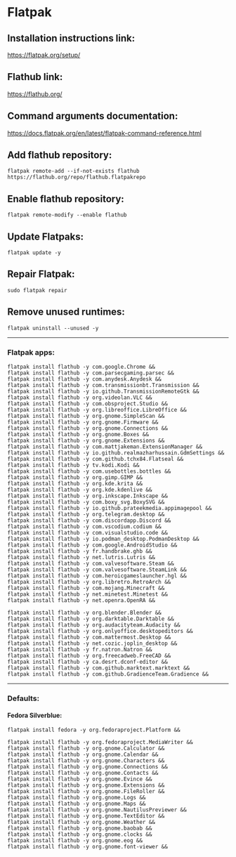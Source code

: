 # Flatpak

## Installation instructions link:

https://flatpak.org/setup/

## Flathub link:

https://flathub.org/

## Command arguments documentation:

https://docs.flatpak.org/en/latest/flatpak-command-reference.html

## Add flathub repository:

`flatpak remote-add --if-not-exists flathub https://flathub.org/repo/flathub.flatpakrepo`

## Enable flathub repository:

`flatpak remote-modify --enable flathub`

## Update Flatpaks:

`flatpak update -y`

## Repair Flatpak:

`sudo flatpak repair`

## Remove unused runtimes:

`flatpak uninstall --unused -y`

---

### Flatpak apps:

```
flatpak install flathub -y com.google.Chrome &&
flatpak install flathub -y com.parsecgaming.parsec &&
flatpak install flathub -y com.anydesk.Anydesk &&
flatpak install flathub -y com.transmissionbt.Transmission &&
flatpak install flathub -y io.github.TransmissionRemoteGtk &&
flatpak install flathub -y org.videolan.VLC &&
flatpak install flathub -y com.obsproject.Studio &&
flatpak install flathub -y org.libreoffice.LibreOffice &&
flatpak install flathub -y org.gnome.SimpleScan &&
flatpak install flathub -y org.gnome.Firmware &&
flatpak install flathub -y org.gnome.Connections &&
flatpak install flathub -y org.gnome.Boxes &&
flatpak install flathub -y org.gnome.Extensions &&
flatpak install flathub -y com.mattjakeman.ExtensionManager &&
flatpak install flathub -y io.github.realmazharhussain.GdmSettings &&
flatpak install flathub -y com.github.tchx84.Flatseal &&
flatpak install flathub -y tv.kodi.Kodi &&
flatpak install flathub -y com.usebottles.bottles &&
flatpak install flathub -y org.gimp.GIMP &&
flatpak install flathub -y org.kde.krita &&
flatpak install flathub -y org.kde.kdenlive &&
flatpak install flathub -y org.inkscape.Inkscape &&
flatpak install flathub -y com.boxy_svg.BoxySVG &&
flatpak install flathub -y io.github.prateekmedia.appimagepool &&
flatpak install flathub -y org.telegram.desktop &&
flatpak install flathub -y com.discordapp.Discord &&
flatpak install flathub -y com.vscodium.codium &&
flatpak install flathub -y com.visualstudio.code &&
flatpak install flathub -y io.podman_desktop.PodmanDesktop &&
flatpak install flathub -y com.google.AndroidStudio &&
flatpak install flathub -y fr.handbrake.ghb &&
flatpak install flathub -y net.lutris.Lutris &&
flatpak install flathub -y com.valvesoftware.Steam &&
flatpak install flathub -y com.valvesoftware.SteamLink &&
flatpak install flathub -y com.heroicgameslauncher.hgl &&
flatpak install flathub -y org.libretro.RetroArch &&
flatpak install flathub -y com.mojang.Minecraft &&
flatpak install flathub -y net.minetest.Minetest &&
flatpak install flathub -y net.openra.OpenRA &&

flatpak install flathub -y org.blender.Blender &&
flatpak install flathub -y org.darktable.Darktable &&
flatpak install flathub -y org.audacityteam.Audacity &&
flatpak install flathub -y org.onlyoffice.desktopeditors &&
flatpak install flathub -y com.mattermost.Desktop &&
flatpak install flathub -y net.cozic.joplin_desktop &&
flatpak install flathub -y fr.natron.Natron &&
flatpak install flathub -y org.freecadweb.FreeCAD &&
flatpak install flathub -y ca.desrt.dconf-editor &&
flatpak install flathub -y com.github.marktext.marktext &&
flatpak install flathub -y com.github.GradienceTeam.Gradience &&
```

---

### Defaults:

#### Fedora Silverblue:

```
flatpak install fedora -y org.fedoraproject.Platform &&
```

```
flatpak install flathub -y org.fedoraproject.MediaWriter &&
flatpak install flathub -y org.gnome.Calculator &&
flatpak install flathub -y org.gnome.Calendar &&
flatpak install flathub -y org.gnome.Characters &&
flatpak install flathub -y org.gnome.Connections &&
flatpak install flathub -y org.gnome.Contacts &&
flatpak install flathub -y org.gnome.Evince &&
flatpak install flathub -y org.gnome.Extensions &&
flatpak install flathub -y org.gnome.FileRoller &&
flatpak install flathub -y org.gnome.Logs &&
flatpak install flathub -y org.gnome.Maps &&
flatpak install flathub -y org.gnome.NautilusPreviewer &&
flatpak install flathub -y org.gnome.TextEditor &&
flatpak install flathub -y org.gnome.Weather &&
flatpak install flathub -y org.gnome.baobab &&
flatpak install flathub -y org.gnome.clocks &&
flatpak install flathub -y org.gnome.eog &&
flatpak install flathub -y org.gnome.font-viewer &&
```

